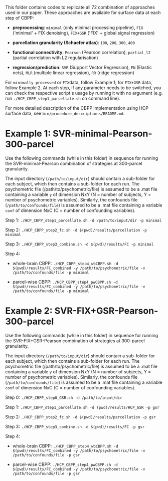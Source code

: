 This folder contains codes to replicate all 72 combination of approaches used in our paper. These approaches are available for surface data at each step of CBPP:

- **preprocessing**: `minimal` (only minimal processing pipeline), `FIX` ('minimal' + FIX denoising), `FIX+GSR` ('FIX' + global signal regression)

- **parcellation granularity (Schaefer atlas)**: `100`, `200`, `300`, `400`

- **functional connectivity**: `Pearson` (Pearson correlation), `partial_l2` (partial correlation with L2 regularisation)

- **regression/prediction**: `SVR` (Support Vector Regression), `EN` (Elastic nets), `MLR` (multiple linear regression), `RR` (ridge regression)

For `minimally processed` or `FIX`data, follow Example 1; for `FIX+GSR` data, follow Example 2. At each step, if any parameter needs to be switched, you can check the respective script's usage by running it with no argument (e.g. run `./HCP_CBPP_step1_parcellate.sh` on command line).

For more detailed description of the CBPP implementation using HCP surface data, see `bin/procedure_descriptions/README.md`.


# Example 1: SVR-minimal-Pearson-300-parcel

Use the following commands (while in this folder) in sequence for running the SVR-minimal-Pearson combination of strategies at 300-parcel granularity. 

The input directory (`/path/to/input/dir`) should contain a sub-folder for each subject, which then contains a sub-folder for each run. The psychometric file (/path/to/psychometric/file) is assumed to be a .mat file containing a variable `y` of dimension NxY (N = number of subjects, Y = number of psychometric variables). Similarly, the confounds file (`/path/to/confounds/file`) is assumed to be a .mat file containing a variable `conf` of dimension NxC (C = number of confounding variables).

Step 1: `./HCP_CBPP_step1_parcellate.sh -d /path/to/input/dir -p minimal`

Step 2: `./HCP_CBPP_step2_fc.sh -d $(pwd)/results/parcellation -p minimal`

Step 3: `./HCP_CBPP_step3_combine.sh -d $(pwd)/results/FC -p minimal`

Step 4: 

- whole-brain CBPP: `./HCP_CBPP_step4_wbCBPP.sh -d $(pwd)/results/FC_combined -y /path/to/psychometric/file -v /path/to/confounds/file -p minimal`

- parcel-wise CBPP: `./HCP_CBPP_step4_pwCBPP.sh -d $(pwd)/results/FC_combined -y /path/to/psychometric/file -v /path/to/confounds/file -p minimal`

# Example 2: SVR-FIX+GSR-Pearson-300-parcel

Use the following commands (while in this folder) in sequence for running the SVR-FIX+GSR-Pearson combination of strategies at 300-parcel granularity. 

The input directory (`/path/to/input/dir`) should contain a sub-folder for each subject, which then contains a sub-folder for each run. The psychometric file (/path/to/psychometric/file) is assumed to be a .mat file containing a variable `y` of dimension NxY (N = number of subjects, Y = number of psychometric variables). Similarly, the confounds file (`/path/to/confounds/file`) is assumed to be a .mat file containing a variable `conf` of dimension NxC (C = number of confounding variables).

Step 0: `./HCP_CBPP_step0_GSR.sh -d /path/to/input/dir`

Step 1: `./HCP_CBPP_step1_parcellate.sh -d (pwd)/results/HCP_GSR -p gsr`

Step 2: `./HCP_CBPP_step2_fc.sh -d $(pwd)/results/parcellation -p gsr`

Step 3: `./HCP_CBPP_step3_combine.sh -d $(pwd)/results/FC -p gsr`

Step 4: 

- whole-brain CBPP: `./HCP_CBPP_step4_wbCBPP.sh -d $(pwd)/results/FC_combined -y /path/to/psychometric/file -v /path/to/confounds/file -p gsr`

- parcel-wise CBPP: `./HCP_CBPP_step4_pwCBPP.sh -d $(pwd)/results/FC_combined -y /path/to/psychometric/file -v /path/to/confounds/file -p gsr`
